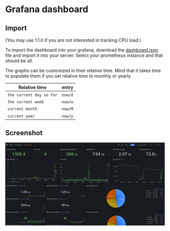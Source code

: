 # Grafana dashboard

## Import

(You may use 1.1.0 if you are not interested in tracking CPU load.)

To import the dashboard into your grafana, download the [dashboard.json](./dashboard-immich_1_2_0.json) file and import it into your server. Select your prometheus instance and that should be all.

The graphs can be customized in their relative time. Mind that it takes time to populate them if you set relative time to monthly or yearly


| Relative time            | entry    |
|--------------------------|----------|
| `the current day so far` | `now/d`  |
| `the current week`       | `now/w`  |
| `current month`          | `now/M`  |
| `current year`           | `now/y`  |




## Screenshot

![](./screenshot.png)
